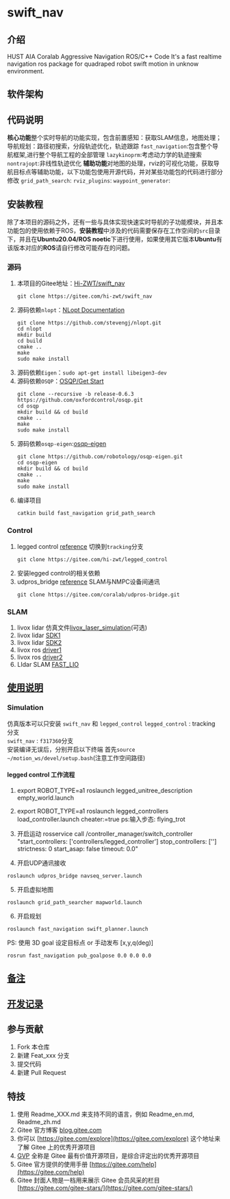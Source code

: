 # swift_nav

## 介绍
HUST AIA Coralab Aggressive Navigation ROS/C++ Code
It's a fast realtime navigation ros package for quadraped robot swift motion in unknow environment.

## 软件架构

## 代码说明
**核心功能**整个实时导航的功能实现，包含前置感知：获取SLAM信息，地图处理；导航规划：路径初搜索，分段轨迹优化，轨迹跟踪
`fast_navigation`:包含整个导航框架,进行整个导航工程的全部管理
`lazykinoprm`:考虑动力学的轨迹搜索
`nontrajopt`:非线性轨迹优化
**辅助功能**对地图的处理，rviz的可视化功能，获取导航目标点等辅助功能，以下功能包使用开源代码，并对某些功能包的代码进行部分修改
`grid_path_search`:
`rviz_plugins`:
`waypoint_generator`:


## 安装教程
除了本项目的源码之外，还有一些与具体实现快速实时导航的子功能模块，并且本功能包的使用依赖于ROS，**安装教程**中涉及的代码需要保存在工作空间的`src`目录下，并且在**Ubuntu20.04/ROS noetic**下进行使用，如果使用其它版本**Ubuntu**有该版本对应的**ROS**请自行修改可能存在的问题。

### 源码

1. 本项目的Gitee地址：[Hi-ZWT/swift_nav](https://gitee.com/hi-zwt/swift_nav)
    ```
    git clone https://gitee.com/hi-zwt/swift_nav
    ```
2. 源码依赖`nlopt`：[NLopt Documentation](https://nlopt.readthedocs.io/en/latest/)
    ```
    git clone https://github.com/stevengj/nlopt.git
    cd nlopt
    mkdir build
    cd build
    cmake ..
    make
    sudo make install
    ```
3. 源码依赖`Eigen`：`sudo apt-get install libeigen3-dev`
4. 源码依赖`OSQP`：[OSQP/Get Start](https://osqp.org/docs/get_started/)
    ```
    git clone --recursive -b release-0.6.3 https://github.com/oxfordcontrol/osqp.git
    cd osqp
    mkdir build && cd build
    cmake .. 
    make
    sudo make install
    ```
5. 源码依赖`osqp-eigen`:[osqp-eigen](https://robotology.github.io/osqp-eigen/)
    ```
    git clone https://github.com/robotology/osqp-eigen.git
    cd osqp-eigen
    mkdir build && cd build
    cmake .. 
    make
    sudo make install
    ```
6. 编译项目
    ```
    catkin build fast_navigation grid_path_search 
    ```
### Control
1. legged control [reference](https://gitee.com/hi-zwt/legged_control) 切换到`tracking`分支
    ```
    git clone https://gitee.com/hi-zwt/legged_control
    ```
2. 安装legged control的相关依赖
3. udpros_bridge [reference](https://gitee.com/coralab/udpros-bridge) SLAM与NMPC设备间通讯
    ```
    git clone https://gitee.com/coralab/udpros-bridge.git
    ```

### SLAM

1. livox lidar 仿真文件[livox_laser_simulation](https://github.com/Livox-SDK/livox_laser_simulation)(可选)
2. livox lidar [SDK1](https://github.com/Livox-SDK/Livox-SDK)
3. livox lidar [SDK2](https://github.com/Livox-SDK/Livox-SDK2)
4. livox ros [driver1](https://github.com/Livox-SDK/livox_ros_driver)
5. livox ros [driver2](https://github.com/Livox-SDK/livox_ros_driver2)
6. LIdar SLAM [FAST_LIO](https://github.com/hku-mars/FAST_LIO)

## [使用说明](./Usage.md)

### Simulation 
仿真版本可以只安装 `swift_nav` 和 `legged_control`
`legged_control` : tracking 分支  
`swift_nav` : `f317360`分支  
安装编译无误后，分别开启以下终端 首先`source ~/motion_ws/devel/setup.bash`(注意工作空间路径)  
#### legged control 工作流程
1. export ROBOT_TYPE=a1
roslaunch legged_unitree_description empty_world.launch

2. export ROBOT_TYPE=a1
roslaunch legged_controllers load_controller.launch cheater:=true
ps:输入步态: flying_trot

3. 开启运动
rosservice call /controller_manager/switch_controller "start_controllers: ['controllers/legged_controller']
stop_controllers: ['']
strictness: 0
start_asap: false
timeout: 0.0" 

4. 开启UDP通讯接收
```
roslaunch udpros_bridge navseq_server.launch
```

5. 开启虚拟地图
```
roslaunch grid_path_searcher mapworld.launch
```

6. 开启规划
```
roslaunch fast_navigation swift_planner.launch
```

PS: 使用 3D goal 设定目标点 or 手动发布 [x,y,q(deg)]
```
rosrun fast_navigation pub_goalpose 0.0 0.0 0.0
```

## [备注](./memorandum.md)

## [开发记录](./Changelog.md)
## 参与贡献

1.  Fork 本仓库
2.  新建 Feat_xxx 分支
3.  提交代码
4.  新建 Pull Request


## 特技

1.  使用 Readme\_XXX.md 来支持不同的语言，例如 Readme\_en.md, Readme\_zh.md
2.  Gitee 官方博客 [blog.gitee.com](https://blog.gitee.com)
3.  你可以 [https://gitee.com/explore](https://gitee.com/explore) 这个地址来了解 Gitee 上的优秀开源项目
4.  [GVP](https://gitee.com/gvp) 全称是 Gitee 最有价值开源项目，是综合评定出的优秀开源项目
5.  Gitee 官方提供的使用手册 [https://gitee.com/help](https://gitee.com/help)
6.  Gitee 封面人物是一档用来展示 Gitee 会员风采的栏目 [https://gitee.com/gitee-stars/](https://gitee.com/gitee-stars/)
